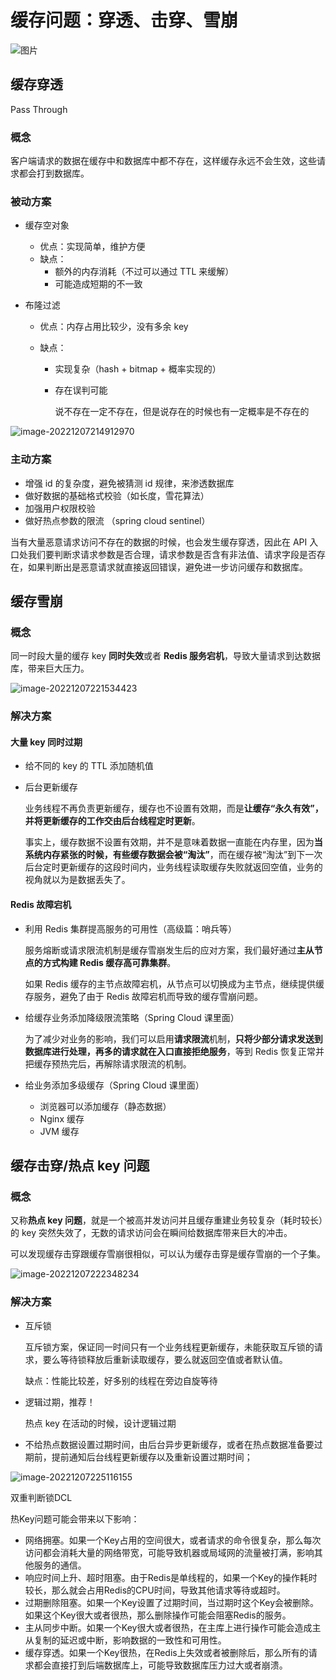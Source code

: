 # 缓存问题：穿透、击穿、雪崩

![图片](https://cdn.jsdelivr.net/gh/davidliuk/images@master/blog/061e2c04e0ebca3425dd75dd035b6b7b.png)

## 缓存穿透

Pass Through

### 概念

客户端请求的数据在缓存中和数据库中都不存在，这样缓存永远不会生效，这些请求都会打到数据库。

### 被动方案

- 缓存空对象
  - 优点：实现简单，维护方便
  - 缺点：
    - 额外的内存消耗（不过可以通过 TTL 来缓解）
    - 可能造成短期的不一致
  
- 布隆过滤
  - 优点：内存占用比较少，没有多余 key
  
  - 缺点：
    - 实现复杂（hash + bitmap + 概率实现的）
    
    - 存在误判可能
    
      说不存在一定不存在，但是说存在的时候也有一定概率是不存在的

![image-20221207214912970](https://xingqiu-tuchuang-1256524210.cos.ap-shanghai.myqcloud.com/3978/image-20221207214912970.png)

### 主动方案

- 增强 id 的复杂度，避免被猜测 id 规律，来渗透数据库
- 做好数据的基础格式校验（如长度，雪花算法）
- 加强用户权限校验
- 做好热点参数的限流 （spring cloud sentinel）

当有大量恶意请求访问不存在的数据的时候，也会发生缓存穿透，因此在 API 入口处我们要判断求请求参数是否合理，请求参数是否含有非法值、请求字段是否存在，如果判断出是恶意请求就直接返回错误，避免进一步访问缓存和数据库。

## 缓存雪崩

### 概念

同一时段大量的缓存 key **同时失效**或者 **Redis 服务宕机**，导致大量请求到达数据库，带来巨大压力。

![image-20221207221534423](https://xingqiu-tuchuang-1256524210.cos.ap-shanghai.myqcloud.com/3978/image-20221207221534423.png)

### 解决方案

#### 大量 key 同时过期

- 给不同的 key 的 TTL 添加随机值

- 后台更新缓存

  业务线程不再负责更新缓存，缓存也不设置有效期，而是**让缓存“永久有效”，并将更新缓存的工作交由后台线程定时更新**。

  事实上，缓存数据不设置有效期，并不是意味着数据一直能在内存里，因为**当系统内存紧张的时候，有些缓存数据会被“淘汰”**，而在缓存被“淘汰”到下一次后台定时更新缓存的这段时间内，业务线程读取缓存失败就返回空值，业务的视角就以为是数据丢失了。

#### Redis 故障宕机

- 利用 Redis 集群提高服务的可用性（高级篇：哨兵等）

  服务熔断或请求限流机制是缓存雪崩发生后的应对方案，我们最好通过**主从节点的方式构建 Redis 缓存高可靠集群**。

  如果 Redis 缓存的主节点故障宕机，从节点可以切换成为主节点，继续提供缓存服务，避免了由于 Redis 故障宕机而导致的缓存雪崩问题。

- 给缓存业务添加降级限流策略（Spring Cloud 课里面）

  为了减少对业务的影响，我们可以启用**请求限流**机制，**只将少部分请求发送到数据库进行处理，再多的请求就在入口直接拒绝服务**，等到 Redis 恢复正常并把缓存预热完后，再解除请求限流的机制。

- 给业务添加多级缓存（Spring Cloud 课里面）

  - 浏览器可以添加缓存（静态数据）
  - Nginx 缓存
  - JVM 缓存

## 缓存击穿/热点 key 问题

### 概念

又称**热点 key 问题**，就是一个被高并发访问并且缓存重建业务较复杂（耗时较长）的 key 突然失效了，无数的请求访问会在瞬间给数据库带来巨大的冲击。

可以发现缓存击穿跟缓存雪崩很相似，可以认为缓存击穿是缓存雪崩的一个子集。

![image-20221207222348234](https://xingqiu-tuchuang-1256524210.cos.ap-shanghai.myqcloud.com/3978/image-20221207222348234.png)

### 解决方案

- 互斥锁

  互斥锁方案，保证同一时间只有一个业务线程更新缓存，未能获取互斥锁的请求，要么等待锁释放后重新读取缓存，要么就返回空值或者默认值。

  缺点：性能比较差，好多别的线程在旁边自旋等待

- 逻辑过期，推荐！

  热点 key 在活动的时候，设计逻辑过期
  
- 不给热点数据设置过期时间，由后台异步更新缓存，或者在热点数据准备要过期前，提前通知后台线程更新缓存以及重新设置过期时间；

![image-20221207225116155](https://xingqiu-tuchuang-1256524210.cos.ap-shanghai.myqcloud.com/3978/image-20221207225116155.png)

双重判断锁DCL



热Key问题可能会带来以下影响：

- 网络拥塞。如果一个Key占用的空间很大，或者请求的命令很复杂，那么每次访问都会消耗大量的网络带宽，可能导致机器或局域网的流量被打满，影响其他服务的通信。
- 响应时间上升、超时阻塞。由于Redis是单线程的，如果一个Key的操作耗时较长，那么就会占用Redis的CPU时间，导致其他请求等待或超时。
- 过期删除阻塞。如果一个Key设置了过期时间，当过期时这个Key会被删除。如果这个Key很大或者很热，那么删除操作可能会阻塞Redis的服务。
- 主从同步中断。如果一个Key很大或者很热，在主库上进行操作可能会造成主从复制的延迟或中断，影响数据的一致性和可用性。
- 缓存穿透。如果一个Key很热，在Redis上失效或者被删除后，那么所有的请求都会直接打到后端数据库上，可能导致数据库压力过大或者崩溃。
